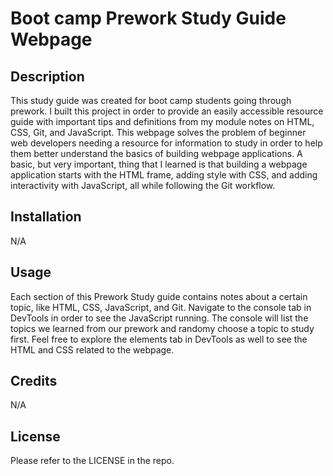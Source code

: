 # Boot camp Prework Study Guide Webpage

## Description

This study guide was created for boot camp students going through prework. I built this project in order to provide an easily accessible resource guide with important tips and definitions from my module notes on HTML, CSS, Git, and JavaScript. This webpage solves the problem of beginner web developers needing a resource for information to study in order to help them better understand the basics of building webpage applications. A basic, but very important, thing that I learned is that building a webpage application starts with the HTML frame, adding style with CSS, and adding interactivity with JavaScript, all while following the Git workflow.

## Installation

N/A

## Usage

Each section of this Prework Study guide contains notes about a certain topic, like HTML, CSS, JavaScript, and Git. Navigate to the console tab in DevTools in order to see the JavaScript running. The console will list the topics we learned from our prework and randomy choose a topic to study first. Feel free to explore the elements tab in DevTools as well to see the HTML and CSS related to the webpage.

## Credits

N/A

## License

Please refer to the LICENSE in the repo.